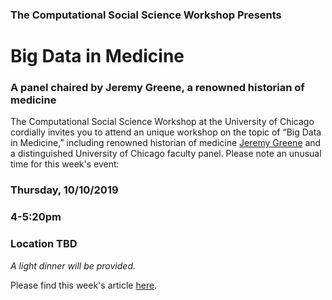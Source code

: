 ### The Computational Social Science Workshop Presents

# Big Data in Medicine
### A panel chaired by Jeremy Greene, a renowned historian of medicine



The Computational Social Science Workshop at the University of Chicago cordially invites you to attend an unique workshop on the topic of “Big Data in Medicine,” including renowned historian of medicine [Jeremy Greene](https://www.hopkinshistoryofmedicine.org/content/jeremy-greene) and a distinguished University of Chicago faculty panel. Please note an unusual time for this week's event:


### Thursday, 10/10/2019
### 4-5:20pm
### Location TBD

*A light dinner will be provided.*


Please find this week's article [here](https://github.com/uchicago-computation-workshop/Fall2019/blob/master/10-10_Big%20Data%20In%20Medicine/Greene%20%26%20Lea%20(2019).pdf).

